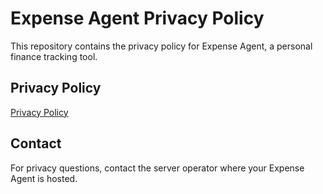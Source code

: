 # Expense Agent Privacy Policy

This repository contains the privacy policy for Expense Agent, a personal finance tracking tool.

## Privacy Policy

[Privacy Policy](PRIVACY_POLICY.md)

## Contact

For privacy questions, contact the server operator where your Expense Agent is hosted.
